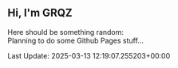 ## Hi, I'm GRQZ
Here should be something random:  
Planning to do some Github Pages stuff...


Last Update: 2025-03-13 12:19:07.255203+00:00
